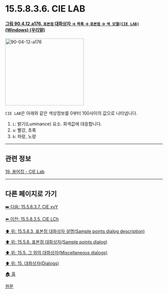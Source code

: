 # 15.5.8.3.6. CIE LAB

<a id="90-04-12-a176"></a>

#### [그림 90.4.12.a176. `표본점` 대화상자 → `목록` → `표본점` → `색 모델(CIE LAB)` (Windows) (우리말)](./90-04-0012-sample_points.md#90-04-12-a176)
<img width="251" height="213" alt="90-04-12-a176" src="https://github.com/user-attachments/assets/ca751aad-8802-4535-95ce-c0fce2e72aa2" />

`CIE LAB`은 아래와 같은 색상정보를 0부터 100사이의 값으로 나타냅니다.

1. `L`: 밝기(Luminance) 요소. 회색값에 대응합니다.
2. `a`: 빨강, 초록
3. `b`: 파랑, 노랑

***

## 관련 정보

[19. 용어집 - CIE Lab](./19-glossaryx-color_model_cie_lab.md)

***

## 다른 페이지로 가기

[➡️ 다음: 15.5.8.3.7. CIE xyY](./15-05-08-03-07-cie_xyy.md)

[⬅️ 이전: 15.5.8.3.5. CIE LCh](./15-05-08-03-05-cie_lch.md)

[⬆️ 위: 15.5.8.3. 표본점 대화상자 설명(Sample points dialog description)](./15-05-08-03-00-sample_points_dialog_description.md)

[⬆️ 위: 15.5.8. 표본점 대화상자(Sample points dialog)](./15-05-08-00-sample-points-dialog.md)

[⬆️ 위: 15.5. 그 외의 대화상자(Miscellaneous dialogs)](./15-05-00-miscellaneous-dialogs.md)

[⬆️ 위: 15. 대화상자(Dialogs)](./15-00-dialogs.md)

[🏠 홈](./00-home.md)

[원문](https://docs.gimp.org/2.10/ko/gimp-sample-point-dialog.html#idm22128)